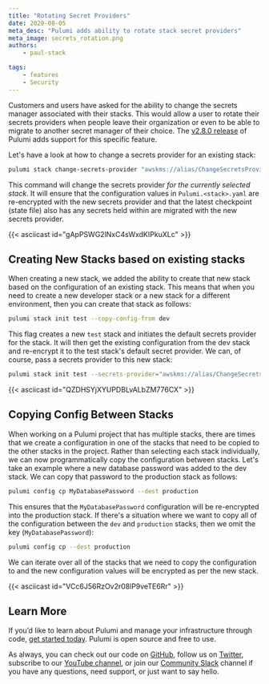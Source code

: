 ```yaml
---
title: "Rotating Secret Providers"
date: 2020-08-05
meta_desc: "Pulumi adds ability to rotate stack secret providers"
meta_image: secrets_rotation.png
authors:
    - paul-stack

tags:
    - features
    - Security
---
```


Customers and users have asked for the ability
to change the secrets manager associated with their stacks. This would allow a user to rotate
their secrets providers when people leave their organization or even to be able to migrate
to another secret manager of their choice. The [v2.8.0 release](https://github.com/pulumi/pulumi/releases/tag/v2.8.0)
of Pulumi adds support for this specific feature.

Let's have a look at how to change a secrets provider for an existing stack:

```bash
pulumi stack change-secrets-provider "awskms://alias/ChangeSecretsProvider?region=us-west-2"
```

This command will change the secrets provider *for the currently selected stack*. It will
ensure that the configuration values in `Pulumi.<stack>.yaml` are re-encrypted
with the new secrets provider and that the latest checkpoint (state file)
also has any secrets held within are migrated with the new secrets provider.

{{< asciicast id="gApPSWG2lNxC4sWxdKIPkuXLc" >}}

## Creating New Stacks based on existing stacks

When creating a new stack, we added the ability to create that new stack based on the configuration of
an existing stack. This means that when you need to create a new developer stack or a new stack for a
different environment, then you can create that stack as follows:

```bash
pulumi stack init test --copy-config-from dev
```

This flag creates a new `test` stack and initiates the default secrets provider for the stack. It will then
get the existing configuration from the dev stack and re-encrypt it to the test stack's default secret provider.
We can, of course, pass a secrets provider to this new stack:

```bash
pulumi stack init test --secrets-provider="awskms://alias/ChangeSecretsProvider?region=us-west-2" --copy-config-from dev
```

{{< asciicast id="QZDHSYjXYUPDBLvALbZM776CX" >}}

## Copying Config Between Stacks

When working on a Pulumi project that has multiple stacks, there are times that we create a configuration
in one of the stacks that need to be copied to the other stacks in the project. Rather than selecting each
stack individually, we can now programmatically copy the configuration between stacks. Let's take an example where
a new database password was added to the dev stack. We can copy that password to the production stack as follows:

```bash
pulumi config cp MyDatabasePassword --dest production
```

This ensures that the `MyDatabasePassword` configuration will be re-encrypted into the production stack. If
there's a situation where we want to copy all of the configuration between the `dev` and `production` stacks,
then we omit the key (`MyDatabasePassword`):

```bash
pulumi config cp --dest production
```

We can iterate over all of the stacks that we need to copy the configuration to and the new configuration
values will be encrypted as per the new stack.

{{< asciicast id="VCc6J56RzOv2r08lP9veTE6Rr" >}}

## Learn More

If you’d like to learn about Pulumi and manage your infrastructure through code,
[get started today](/docs/get-started/). Pulumi is open source and free to use.

As always, you can check out our code on [GitHub](https://github.com/pulumi), follow us
on [Twitter](https://twitter.com/pulumicorp), subscribe to our [YouTube channel](https://www.youtube.com/channel/UC2Dhyn4Ev52YSbcpfnfP0Mw),
or join our [Community Slack](https://slack.pulumi.com/) channel if you have any questions,
need support, or just want to say hello.
